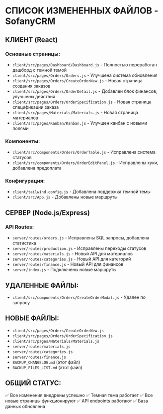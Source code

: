 # СПИСОК ИЗМЕНЕННЫХ ФАЙЛОВ - SofanyCRM

## КЛИЕНТ (React)

### Основные страницы:
- `client/src/pages/Dashboard/Dashboard.js` - Полностью переработан дашборд с темной темой
- `client/src/pages/Orders/Orders.js` - Улучшена система обновления
- `client/src/pages/Orders/CreateOrderNew.js` - Новая страница создания заказов
- `client/src/pages/Orders/OrderDetail.js` - Добавлен блок финансов, улучшены действия
- `client/src/pages/Orders/OrderSpecification.js` - Новая страница спецификации заказа
- `client/src/pages/Materials/Materials.js` - Новая страница материалов
- `client/src/pages/Kanban/Kanban.js` - Улучшен канбан с новыми полями

### Компоненты:
- `client/src/components/Orders/OrderTable.js` - Исправлена система статусов
- `client/src/components/Orders/OrderEditPanel.js` - Исправлены хуки, добавлена предоплата

### Конфигурация:
- `client/tailwind.config.js` - Добавлена поддержка темной темы
- `client/src/App.js` - Добавлены новые маршруты

## СЕРВЕР (Node.js/Express)

### API Routes:
- `server/routes/orders.js` - Исправлены SQL запросы, добавлена статистика
- `server/routes/production.js` - Исправлены переходы статусов
- `server/routes/materials.js` - Новый API для материалов
- `server/routes/categories.js` - Новый API для категорий
- `server/routes/finance.js` - Новый API для финансов
- `server/index.js` - Подключены новые маршруты

## УДАЛЕННЫЕ ФАЙЛЫ:
- `client/src/components/Orders/CreateOrderModal.js` - Удален по запросу

## НОВЫЕ ФАЙЛЫ:
- `client/src/pages/Orders/CreateOrderNew.js`
- `client/src/pages/Orders/OrderSpecification.js`
- `client/src/pages/Materials/Materials.js`
- `server/routes/materials.js`
- `server/routes/categories.js`
- `server/routes/finance.js`
- `BACKUP_CHANGELOG.md` (этот файл)
- `BACKUP_FILES_LIST.md` (этот файл)

## ОБЩИЙ СТАТУС:
✅ Все изменения внедрены успешно
✅ Темная тема работает
✅ Все новые страницы функционируют
✅ API endpoints работают
✅ База данных обновлена









